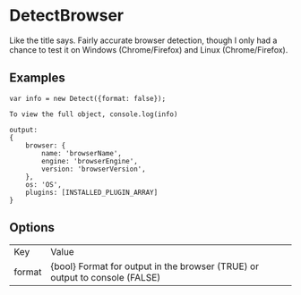 # DetectBrowser

Like the title says.  Fairly accurate browser detection, though I only had a chance to test it on Windows (Chrome/Firefox) and Linux (Chrome/Firefox).

## Examples

```
var info = new Detect({format: false});

To view the full object, console.log(info)

output: 
{
	browser: {
		name: 'browserName', 
		engine: 'browserEngine', 
		version: 'browserVersion',
	},
	os: 'OS',
	plugins: [INSTALLED_PLUGIN_ARRAY]
}
```

## Options

<table>
	<tr>
		<td>Key</td>
		<td>Value</td>
	</tr>
	<tr>
		<td>format</td>
		<td>{bool} Format for output in the browser (TRUE) or output to console (FALSE)</td>
	</tr>
</table>